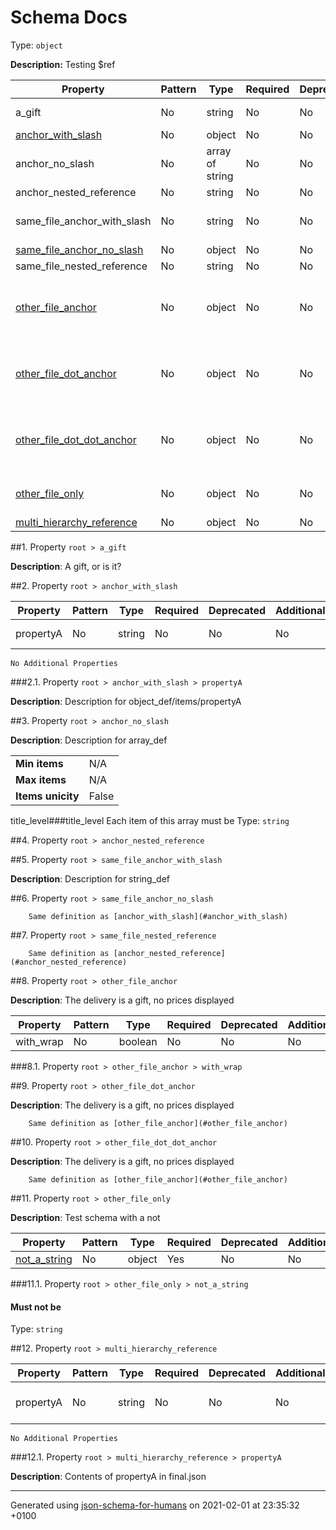 # Schema Docs
Type: `object`

**Description:** Testing $ref

| Property | Pattern | Type | Required | Deprecated | Additional | Description |
| -------- | ------- | ---- | -------- | ---------- | ---------- | ----------- |
|a_gift|No|string|No|No| No|A gift, or is it?|
| [anchor_with_slash](#anchor_with_slash)|No|object|No|No| No||
|anchor_no_slash|No|array of string|No|No| No|Description for array_def|
|anchor_nested_reference|No|string|No|No| No||
|same_file_anchor_with_slash|No|string|No|No| No|Description for string_def|
| [same_file_anchor_no_slash](#same_file_anchor_no_slash)|No|object|No|No| No||
|same_file_nested_reference|No|string|No|No| No||
| [other_file_anchor](#other_file_anchor)|No|object|No|No| No|The delivery is a gift, no prices displayed|
| [other_file_dot_anchor](#other_file_dot_anchor)|No|object|No|No| No|The delivery is a gift, no prices displayed|
| [other_file_dot_dot_anchor](#other_file_dot_dot_anchor)|No|object|No|No| No|The delivery is a gift, no prices displayed|
| [other_file_only](#other_file_only)|No|object|No|No| No|Test schema with a not|
| [multi_hierarchy_reference](#multi_hierarchy_reference)|No|object|No|No| No||

##<a name="a_gift"></a>1.  Property `root > a_gift`

**Description**:  A gift, or is it?

##<a name="anchor_with_slash"></a>2.  Property `root > anchor_with_slash`

| Property | Pattern | Type | Required | Deprecated | Additional | Description |
| -------- | ------- | ---- | -------- | ---------- | ---------- | ----------- |
|propertyA|No|string|No|No| No|Description for object_def/items/propertyA|
`No Additional Properties`

###<a name="anchor_with_slash_propertyA"></a>2.1.  Property `root > anchor_with_slash > propertyA`

**Description**:  Description for object_def/items/propertyA

##<a name="anchor_no_slash"></a>3.  Property `root > anchor_no_slash`

**Description**:  Description for array_def

<table>
 	<tr>
    <td><b>Min items</b></td>
    <td>N/A</td>
 	</tr>
	<tr>
    <td><b>Max items</b></td>
    <td>N/A</td>
	</tr>
	<tr>
    <td><b>Items unicity</b></td>
    <td>False</td>
 	</tr>
</table>

title_level###title_level Each item of this array must be
Type: `string`

##<a name="anchor_nested_reference"></a>4.  Property `root > anchor_nested_reference`

##<a name="same_file_anchor_with_slash"></a>5.  Property `root > same_file_anchor_with_slash`

**Description**:  Description for string_def

##<a name="same_file_anchor_no_slash"></a>6.  Property `root > same_file_anchor_no_slash`

        Same definition as [anchor_with_slash](#anchor_with_slash)

##<a name="same_file_nested_reference"></a>7.  Property `root > same_file_nested_reference`

        Same definition as [anchor_nested_reference](#anchor_nested_reference)

##<a name="other_file_anchor"></a>8.  Property `root > other_file_anchor`

**Description**:  The delivery is a gift, no prices displayed

| Property | Pattern | Type | Required | Deprecated | Additional | Description |
| -------- | ------- | ---- | -------- | ---------- | ---------- | ----------- |
|with_wrap|No|boolean|No|No| No||

###<a name="other_file_anchor_with_wrap"></a>8.1.  Property `root > other_file_anchor > with_wrap`

##<a name="other_file_dot_anchor"></a>9.  Property `root > other_file_dot_anchor`

**Description**:  The delivery is a gift, no prices displayed

        Same definition as [other_file_anchor](#other_file_anchor)

##<a name="other_file_dot_dot_anchor"></a>10.  Property `root > other_file_dot_dot_anchor`

**Description**:  The delivery is a gift, no prices displayed

        Same definition as [other_file_anchor](#other_file_anchor)

##<a name="other_file_only"></a>11.  Property `root > other_file_only`

**Description**:  Test schema with a not

| Property | Pattern | Type | Required | Deprecated | Additional | Description |
| -------- | ------- | ---- | -------- | ---------- | ---------- | ----------- |
| [not_a_string](#other_file_only_not_a_string)|No|object|Yes|No| No||

###<a name="other_file_only_not_a_string"></a>11.1.  Property `root > other_file_only > not_a_string`

#### Must **not** be
Type: `string`

##<a name="multi_hierarchy_reference"></a>12.  Property `root > multi_hierarchy_reference`

| Property | Pattern | Type | Required | Deprecated | Additional | Description |
| -------- | ------- | ---- | -------- | ---------- | ---------- | ----------- |
|propertyA|No|string|No|No| No|Contents of propertyA in final.json|
`No Additional Properties`

###<a name="multi_hierarchy_reference_propertyA"></a>12.1.  Property `root > multi_hierarchy_reference > propertyA`

**Description**:  Contents of propertyA in final.json

----------------------------------------------------------------------------------------------------------------------------
Generated using [json-schema-for-humans](https://github.com/coveooss/json-schema-for-humans) on 2021-02-01 at 23:35:32 +0100